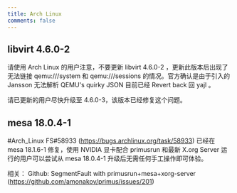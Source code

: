 ```yaml
---
title: Arch Linux
comments: false
---
```


## libvirt 4.6.0-2

请使用 Arch Linux 的用户注意，不要更新 libvirt 4.6.0-2 ，更新此版本后出现了无法链接  qemu:///system 和  qemu:///sessions 的情况。官方确认是由于引入的 Jansson 无法解析 QEMU's quirky JSON 目前已经 Revert back 回 yajl 。

请已更新的用户尽快升级至 4.6.0-3，该版本已经修复这个问题。

## mesa 18.0.4-1

#Arch_Linux  FS#58933 (https://bugs.archlinux.org/task/58933) 已经在 mesa 18.1.6-1  修复，使用 NVIDIA 显卡配合 primusrun 和最新 X.org Server 运行的用户可以尝试从 mesa 18.0.4-1 升级后无需任何手工操作即可体验。

相关： Github: SegmentFault with primusrun+mesa+xorg-server (https://github.com/amonakov/primus/issues/201)

